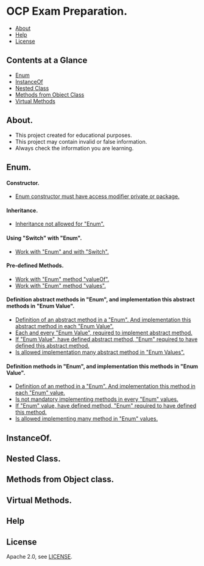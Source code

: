 # OCP Exam Preparation.

* [About](#about)
* [Help](#help)
* [License](#license)

## Contents at a Glance
* [Enum](#enum)
* [InstanceOf](#instanceof)
* [Nested Class](#nested-class)
* [Methods from Object Class](#methods-from-object-class)
* [Virtual Methods](#virtual-methods)

## About.
- This project created for educational purposes.
- This project may contain invalid or false information.
- Always check the information you are learning.

## Enum.
#### Constructor.
* [Enum constructor must have access modifier private or package.](https://github.com/OCP-Exam-Preparation/OCP/blob/master/src/main/java/com/trl/_enum/enumConstructor/a/a1/Example.java)

#### Inheritance.
* [Inheritance not allowed for "Enum".](https://github.com/OCP-Exam-Preparation/OCP/blob/master/src/main/java/com/trl/_enum/inheritance/a/a1/Example.java)

#### Using "Switch" with "Enum".
* [Work with "Enum" and with "Switch".](https://github.com/OCP-Exam-Preparation/OCP/blob/master/src/main/java/com/trl/_enum/enumSwitch/a/a1/Example.java)

#### Pre-defined Methods.
* [Work with "Enum" method "valueOf".](https://github.com/OCP-Exam-Preparation/OCP/blob/master/src/main/java/com/trl/_enum/methodsOfEnum/valueOf/a/a1/Example.java)
* [Work with "Enum" method "values".](https://github.com/OCP-Exam-Preparation/OCP/blob/master/src/main/java/com/trl/_enum/methodsOfEnum/values/a/a1/Example.java)

#### Definition abstract methods in "Enum", and implementation this abstract methods in "Enum Value".
* [Definition of an abstract method  in a "Enum". And implementation this abstract method in each "Enum Value".](https://github.com/OCP-Exam-Preparation/OCP/blob/master/src/main/java/com/trl/_enum/methods/abstractMethod/a/a1/Example.java)
* [Each and every "Enum Value", required to implement abstract method.](https://github.com/OCP-Exam-Preparation/OCP/blob/master/src/main/java/com/trl/_enum/methods/abstractMethod/a/a2/Example.java)
* [If "Enum Value", have defined abstract method, "Enum" required to have defined this abstract method.](https://github.com/OCP-Exam-Preparation/OCP/blob/master/src/main/java/com/trl/_enum/methods/abstractMethod/a/a3/Example.java)
* [Is allowed implementation many abstract method in "Enum Values".](https://github.com/OCP-Exam-Preparation/OCP/blob/master/src/main/java/com/trl/_enum/methods/abstractMethod/a4/Example.java)

#### Definition methods in "Enum", and implementation this methods in "Enum Value".
* [Definition of an method  in a "Enum". And implementation this method in each "Enum" value.](https://github.com/OCP-Exam-Preparation/OCP/blob/master/src/main/java/com/trl/_enum/methods/a/a1/Example.java)
* [Is not mandatory implementing methods in every "Enum" values.](https://github.com/OCP-Exam-Preparation/OCP/blob/master/src/main/java/com/trl/_enum/methods/a/a2/Example.java)
* [If "Enum" value, have defined method, "Enum" required to have defined this method.](https://github.com/OCP-Exam-Preparation/OCP/blob/master/src/main/java/com/trl/_enum/methods/a/a3/Example.java)
* [Is allowed implementing many method in "Enum" values.](https://github.com/OCP-Exam-Preparation/OCP/blob/master/src/main/java/com/trl/_enum/methods/a/a4/Example.java)

## InstanceOf.
## Nested Class.
## Methods from Object class.
## Virtual Methods.

## Help

## License

Apache 2.0, see [LICENSE](LICENSE).

